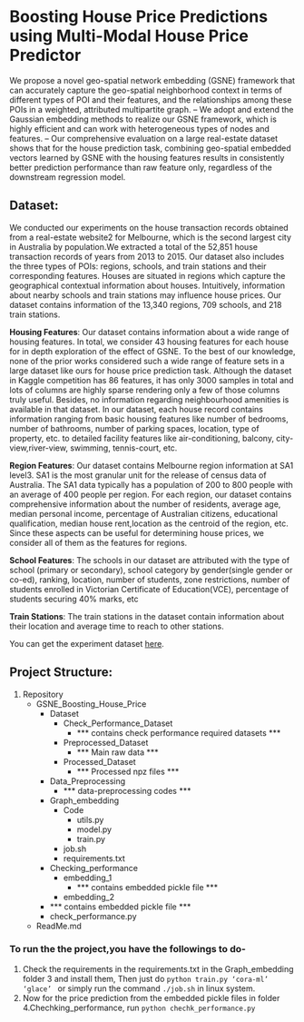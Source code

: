 # Boosting House Price Predictions using Multi-Modal House Price Predictor



We propose a novel geo-spatial network embedding (GSNE) framework that can accurately capture the geo-spatial neighborhood context in terms of different types of POI and their features, and the relationships among these POIs in a weighted, attributed multipartite graph.
– We adopt and extend the Gaussian embedding methods to realize our GSNE framework, which is highly efficient and can work with heterogeneous types of nodes and features.
– Our comprehensive evaluation on a large real-estate dataset shows that for the house prediction task, combining geo-spatial embedded vectors learned by GSNE with the housing features results in consistently better prediction performance than raw feature only, regardless of the downstream regression model.
## Dataset:

We conducted our experiments on the house transaction records obtained from a real-estate website2 for Melbourne, which is the second largest city in Australia by population.We extracted a total of the 52,851 house transaction records of years from 2013 to 2015. Our dataset also includes the three types of POIs: regions, schools, and train stations and their corresponding features. Houses are situated in regions which capture the geographical contextual information about houses. Intuitively, information about nearby schools and train stations may influence house prices. Our dataset contains information of the 13,340 regions, 709 schools, and 218 train stations.

**Housing Features**: Our dataset contains information about a wide range of housing features. In
total, we consider 43 housing features for each house for in depth exploration of the effect of GSNE. To the best of our knowledge, none of the prior works considered such a wide range of feature sets in a large dataset like ours for house price prediction task. Although the dataset in Kaggle competition has 86 features, it has only 3000 samples in total and lots of columns are highly sparse rendering only a few of those columns truly useful. Besides, no information regarding neighbourhood amenities is available in that dataset. In our dataset, each house record contains information ranging from basic housing features like number of bedrooms, number of bathrooms, number of parking spaces, location, type of property, etc. to detailed facility features like air-conditioning, balcony, city-view,river-view, swimming, tennis-court, etc.

**Region Features**: Our dataset contains Melbourne region information at SA1 level3. SA1 is the
most granular unit for the release of census data of Australia. The SA1 data typically has a
population of 200 to 800 people with an average of 400 people per region. For each region, our
dataset contains comprehensive information about the number of residents, average age, median personal income, percentage of Australian citizens, educational qualification, median house rent,location as the centroid of the region, etc. Since these aspects can be useful for determining house prices, we consider all of them as the features for regions.

**School Features**: The schools in our dataset are attributed with the type of school (primary
or secondary), school category by gender(single gender or co-ed), ranking, location, number of
students, zone restrictions, number of students enrolled in Victorian Certificate of Education(VCE), percentage of students securing 40% marks, etc


**Train Stations**: The train stations in the dataset contain information about their location and
average time to reach to other stations.


You can get the experiment dataset [here](https://drive.google.com/drive/folders/1ssAjH8b8GGVlYohIdhyZPKje2sGeXggB?usp=sharing).

## Project Structure:

1. Repository
   - GSNE_Boosting_House_Price
     - Dataset
       - Check_Performance_Dataset
         -	*** contains check performance required datasets  ***
       - Preprocessed_Dataset
         -	*** Main raw data ***
       - Processed_Dataset
         -	*** Processed npz files ***
     - Data_Preprocessing
       - 	*** data-preprocessing codes ***
     - Graph_embedding
       - Code
         - utils.py
       	 - model.py
         - train.py
       - job.sh
       - requirements.txt
     - Checking_performance 
       - embedding_1
         - 	*** contains embedded pickle file ***
       - embedding_2
	 - 	*** contains embedded pickle file ***
       - check_performance.py
   - ReadMe.md


### To run the the project,you have the followings to do-
1.	Check the requirements in the requirements.txt in the Graph_embedding folder 3 and install them, Then just do `python train.py ‘cora-ml’ ‘glace’ `
or simply run the command `./job.sh` in linux system.
2.	Now for the price prediction from the embedded pickle files in folder 4.Chechking_performance, run `python chechk_performance.py`





